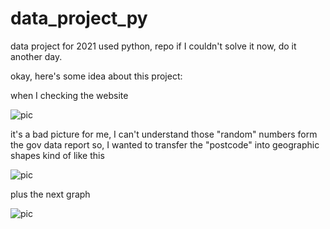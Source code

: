# data_project_py

data project for 2021 used python, repo
if I couldn't solve it now, do it another day.

okay, here's some idea about this project:

when I checking the website

![pic](https://github.com/zeenaz/data_py/blob/main/images_wow/download_tse.jpg)

it's a bad picture for me, I can't understand those "random" numbers form the gov data report
so, I wanted to transfer the "postcode" into geographic shapes
kind of like this

![pic](https://github.com/zeenaz/data_py/blob/main/images_wow/color_map.PNG)

plus the next graph

![pic](https://github.com/zeenaz/data_py/blob/main/images_wow/case_map_one.PNG)
